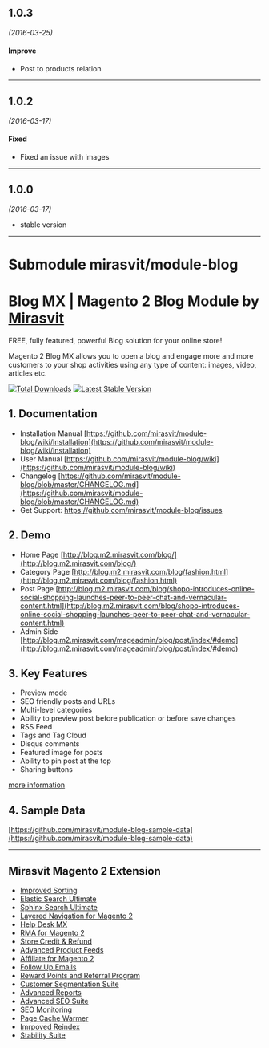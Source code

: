 

## 1.0.3
*(2016-03-25)*

#### Improve
* Post to products relation

---

## 1.0.2
*(2016-03-17)*

#### Fixed
* Fixed an issue with images

---

## 1.0.0
*(2016-03-17)* 

* stable version

------
# Submodule mirasvit/module-blog
# Blog MX | Magento 2 Blog Module by [Mirasvit](https://mirasvit.com/)

FREE, fully featured, powerful Blog solution for your online store!

Magento 2 Blog MX allows you to open a blog and engage more and more customers to your shop activities using any type of content: images, video, articles etc.

[![Total Downloads](https://poser.pugx.org/mirasvit/module-blog/downloads)](https://packagist.org/packages/mirasvit/module-blog)
[![Latest Stable Version](https://poser.pugx.org/mirasvit/module-blog/v/stable)](https://packagist.org/packages/mirasvit/module-blog)

## 1. Documentation
- Installation Manual [https://github.com/mirasvit/module-blog/wiki/Installation](https://github.com/mirasvit/module-blog/wiki/Installation)
- User Manual [https://github.com/mirasvit/module-blog/wiki](https://github.com/mirasvit/module-blog/wiki)
- Changelog [https://github.com/mirasvit/module-blog/blob/master/CHANGELOG.md](https://github.com/mirasvit/module-blog/blob/master/CHANGELOG.md)
- Get Support: https://github.com/mirasvit/module-blog/issues

## 2. Demo
- Home Page [http://blog.m2.mirasvit.com/blog/](http://blog.m2.mirasvit.com/blog/)
- Category Page [http://blog.m2.mirasvit.com/blog/fashion.html](http://blog.m2.mirasvit.com/blog/fashion.html)
- Post Page [http://blog.m2.mirasvit.com/blog/shopo-introduces-online-social-shopping-launches-peer-to-peer-chat-and-vernacular-content.html](http://blog.m2.mirasvit.com/blog/shopo-introduces-online-social-shopping-launches-peer-to-peer-chat-and-vernacular-content.html)
- Admin Side [http://blog.m2.mirasvit.com/mageadmin/blog/post/index/#demo](http://blog.m2.mirasvit.com/mageadmin/blog/post/index/#demo)

## 3. Key Features

* Preview mode
* SEO friendly posts and URLs
* Multi-level categories
* Ability to preview post before publication or before save changes
* RSS Feed
* Tags and Tag Cloud
* Disqus comments
* Featured image for posts
* Ability to pin post at the top
* Sharing buttons

[more information](https://mirasvit.com/magento-2-extensions/blog.html)

## 4. Sample Data
[https://github.com/mirasvit/module-blog-sample-data](https://github.com/mirasvit/module-blog-sample-data)

-----

## Mirasvit Magento 2 Extension
* [Improved Sorting](https://mirasvit.com/magento-2-improved-sorting.html)
* [Elastic Search Ultimate](https://mirasvit.com/magento-2-extensions/elastic-search-ultimate.html)
* [Sphinx Search Ultimate](https://mirasvit.com/magento-2-extensions/sphinx-search-ultimate.html)
* [Layered Navigation for Magento 2](https://mirasvit.com/magento-2-extensions/layered-navigation.html)
* [Help Desk MX](https://mirasvit.com/magento-2-extensions/helpdesk.html)
* [RMA for Magento 2](https://mirasvit.com/magento-2-extensions/rma.html)
* [Store Credit & Refund](https://mirasvit.com/magento-2-extensions/store-credit-refund.html)
* [Advanced Product Feeds](https://mirasvit.com/magento-2-extensions/advanced-product-feeds.html)
* [Affiliate for Magento 2](https://mirasvit.com/magento-2-extensions/affiliate.html)
* [Follow Up Emails](https://mirasvit.com/magento-2-extensions/follow-up-email.html)
* [Reward Points and Referral Program](https://mirasvit.com/magento-2-extensions/reward-points-referral-program.html)
* [Customer Segmentation Suite](https://mirasvit.com/magento-2-extensions/customer-segmentation-suite.html)
* [Advanced Reports](https://mirasvit.com/magento-2-extensions/advanced-reports.html)
* [Advanced SEO Suite](https://mirasvit.com/magento-2-extensions/advanced-seo-suite.html)
* [SEO Monitoring](https://mirasvit.com/magento-2-extensions/seo-monitoring-reports.html)
* [Page Cache Warmer](https://mirasvit.com/magento-2-extensions/full-page-cache-warmer.html)
* [Imrpoved Reindex](https://mirasvit.com/magento-2-extensions/improved-asynchronous-reindex.html)
* [Stability Suite](https://mirasvit.com/magento-2-extensions/stability-suite.html)

